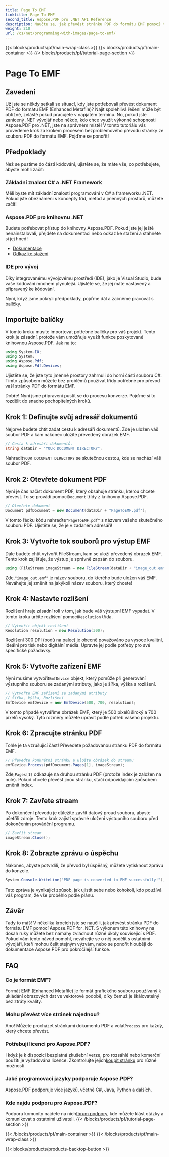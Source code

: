```yaml
---
title: Page To EMF
linktitle: Page To EMF
second_title: Aspose.PDF pro .NET API Reference
description: Naučte se, jak převést stránku PDF do formátu EMF pomocí tohoto podrobného průvodce pomocí Aspose.PDF pro .NET. Ideální pro vývojáře.
weight: 210
url: /cs/net/programming-with-images/page-to-emf/
---
```


{{< blocks/products/pf/main-wrap-class >}}
{{< blocks/products/pf/main-container >}}
{{< blocks/products/pf/tutorial-page-section >}}

# Page To EMF

## Zavedení

Už jste se někdy setkali se situací, kdy jste potřebovali převést dokument PDF do formátu EMF (Enhanced Metafile)? Najít spolehlivá řešení může být obtížné, zvláště pokud pracujete v napjatém termínu. No, pokud jste zanícený .NET vývojář nebo někdo, kdo chce využít výkonné schopnosti Aspose.PDF pro .NET, jste na správném místě! V tomto tutoriálu vás provedeme krok za krokem procesem bezproblémového převodu stránky ze souboru PDF do formátu EMF. Pojďme se ponořit!

## Předpoklady

Než se pustíme do části kódování, ujistěte se, že máte vše, co potřebujete, abyste mohli začít:

### Základní znalost C# a .NET Framework
Měli byste mít základní znalosti programování v C# a frameworku .NET. Pokud jste obeznámeni s koncepty tříd, metod a jmenných prostorů, můžete začít!

### Aspose.PDF pro knihovnu .NET
Budete potřebovat přístup do knihovny Aspose.PDF. Pokud jste jej ještě nenainstalovali, přejděte na dokumentaci nebo odkaz ke stažení a stáhněte si jej hned!

- [Dokumentace](https://reference.aspose.com/pdf/net/)
- [Odkaz ke stažení](https://releases.aspose.com/pdf/net/)

### IDE pro vývoj
Díky integrovanému vývojovému prostředí (IDE), jako je Visual Studio, bude vaše kódování mnohem plynulejší. Ujistěte se, že jej máte nastavený a připravený ke kódování.

Nyní, když jsme pokryli předpoklady, pojďme dál a začněme pracovat s balíčky.

## Importujte balíčky

V tomto kroku musíte importovat potřebné balíčky pro váš projekt. Tento krok je zásadní, protože vám umožňuje využít funkce poskytované knihovnou Aspose.PDF. Jak na to:

```csharp
using System.IO;
using System;
using Aspose.Pdf;
using Aspose.Pdf.Devices;
```

Ujistěte se, že jste tyto jmenné prostory zahrnuli do horní části souboru C#. Tímto způsobem můžete bez problémů používat třídy potřebné pro převod vaší stránky PDF do formátu EMF.

Dobře! Nyní jsme připraveni pustit se do procesu konverze. Pojďme si to rozdělit do snadno pochopitelných kroků.

## Krok 1: Definujte svůj adresář dokumentů

Nejprve budete chtít zadat cestu k adresáři dokumentů. Zde je uložen váš soubor PDF a kam nakonec uložíte převedený obrázek EMF.

```csharp
// Cesta k adresáři dokumentů.
string dataDir = "YOUR DOCUMENT DIRECTORY";
```

 Nahradit`YOUR DOCUMENT DIRECTORY` se skutečnou cestou, kde se nachází váš soubor PDF.

## Krok 2: Otevřete dokument PDF

 Nyní je čas načíst dokument PDF, který obsahuje stránku, kterou chcete převést. To se provádí pomocí`Document` třídy z knihovny Aspose.PDF.

```csharp
// Otevřete dokument
Document pdfDocument = new Document(dataDir + "PageToEMF.pdf");
```

 V tomto řádku kódu nahraďte`"PageToEMF.pdf"` s názvem vašeho skutečného souboru PDF. Ujistěte se, že je v zadaném adresáři!

## Krok 3: Vytvořte tok souborů pro výstup EMF

Dále budete chtít vytvořit FileStream, kam se uloží převedený obrázek EMF. Tento krok zajišťuje, že výstup je správně zapsán do souboru.

```csharp
using (FileStream imageStream = new FileStream(dataDir + "image_out.emf", FileMode.Create))
```

 Zde,`"image_out.emf"` je název souboru, do kterého bude uložen váš EMF. Neváhejte jej změnit na jakýkoli název souboru, který chcete!

## Krok 4: Nastavte rozlišení

 Rozlišení hraje zásadní roli v tom, jak bude váš výstupní EMF vypadat. V tomto kroku určíte rozlišení pomocí`Resolution` třída.

```csharp
// Vytvořit objekt rozlišení
Resolution resolution = new Resolution(300);
```

Rozlišení 300 DPI (bodů na palec) je obecně považováno za vysoce kvalitní, ideální pro tisk nebo digitální média. Upravte jej podle potřeby pro své specifické požadavky.

## Krok 5: Vytvořte zařízení EMF

 Nyní musíme vytvořit`EmfDevice` objekt, který pomůže při generování výstupního souboru se zadanými atributy, jako je šířka, výška a rozlišení.

```csharp
// Vytvořte EMF zařízení se zadanými atributy
// Šířka, Výška, Rozlišení
EmfDevice emfDevice = new EmfDevice(500, 700, resolution);
```

V tomto případě vytváříme obrázek EMF, který je 500 pixelů široký a 700 pixelů vysoký. Tyto rozměry můžete upravit podle potřeb vašeho projektu.

## Krok 6: Zpracujte stránku PDF

Tohle je ta vzrušující část! Převedete požadovanou stránku PDF do formátu EMF. 

```csharp
// Převeďte konkrétní stránku a uložte obrázek do streamu
emfDevice.Process(pdfDocument.Pages[1], imageStream);
```

 Zde,`Pages[1]` odkazuje na druhou stránku PDF (protože index je založen na nule). Pokud chcete převést jinou stránku, stačí odpovídajícím způsobem změnit index.

## Krok 7: Zavřete stream

Po dokončení převodu je důležité zavřít datový proud souboru, abyste ušetřili zdroje. Tento krok zajistí správné uložení výstupního souboru před dokončením provádění programu.

```csharp
// Zavřít stream
imageStream.Close();
```

## Krok 8: Zobrazte zprávu o úspěchu

Nakonec, abyste potvrdili, že převod byl úspěšný, můžete vytisknout zprávu do konzole.

```csharp
System.Console.WriteLine("PDF page is converted to EMF successfully!");
```

Tato zpráva je vynikající způsob, jak ujistit sebe nebo kohokoli, kdo používá váš program, že vše proběhlo podle plánu.

## Závěr

Tady to máš! V několika krocích jste se naučili, jak převést stránku PDF do formátu EMF pomocí Aspose.PDF for .NET. S výkonem této knihovny na dosah ruky můžete bez námahy zvládnout různé úkoly související s PDF. Pokud vám tento návod pomohl, neváhejte se o něj podělit s ostatními vývojáři, kteří mohou čelit stejným výzvám, nebo se ponořit hlouběji do dokumentace Aspose.PDF pro pokročilejší funkce.

## FAQ

### Co je formát EMF?
Formát EMF (Enhanced Metafile) je formát grafického souboru používaný k ukládání obrazových dat ve vektorové podobě, díky čemuž je škálovatelný bez ztráty kvality.

### Mohu převést více stránek najednou?
 Ano! Můžete procházet stránkami dokumentu PDF a volat`Process` pro každý, který chcete převést.

### Potřebuji licenci pro Aspose.PDF?
 I když je k dispozici bezplatná zkušební verze, pro rozsáhlé nebo komerční použití je vyžadována licence. Zkontrolujte jejich[koupit stránku](https://purchase.aspose.com/buy) pro různé možnosti.

### Jaké programovací jazyky podporuje Aspose.PDF?
Aspose.PDF podporuje více jazyků, včetně C#, Java, Python a dalších.

### Kde najdu podporu pro Aspose.PDF?
 Podporu komunity najdete na nich[fórum podpory](https://forum.aspose.com/c/pdf/10), kde můžete klást otázky a komunikovat s ostatními uživateli.
{{< /blocks/products/pf/tutorial-page-section >}}

{{< /blocks/products/pf/main-container >}}
{{< /blocks/products/pf/main-wrap-class >}}

{{< blocks/products/products-backtop-button >}}
